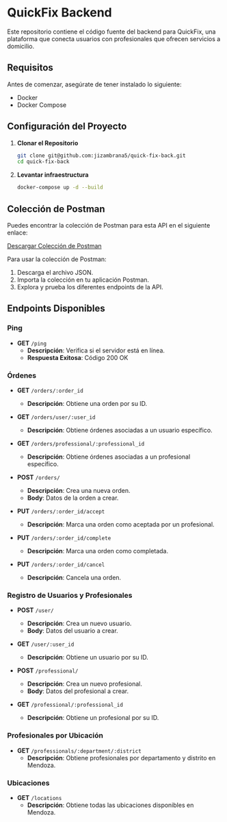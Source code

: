 # QuickFix Backend

Este repositorio contiene el código fuente del backend para QuickFix, una plataforma que conecta usuarios con profesionales que ofrecen servicios a domicilio.

## Requisitos

Antes de comenzar, asegúrate de tener instalado lo siguiente:

- Docker
- Docker Compose

## Configuración del Proyecto

1. **Clonar el Repositorio**

   ```bash
   git clone git@github.com:jizambrana5/quick-fix-back.git
   cd quick-fix-back

2. **Levantar infraestructura**

   ```bash
   docker-compose up -d --build
   ```



## Colección de Postman

Puedes encontrar la colección de Postman para esta API en el siguiente enlace:

[Descargar Colección de Postman](./docs/QuickFix-back.postman_collection.json)

Para usar la colección de Postman:
1. Descarga el archivo JSON.
2. Importa la colección en tu aplicación Postman.
3. Explora y prueba los diferentes endpoints de la API.

## Endpoints Disponibles

### Ping
- **GET** `/ping`
   - **Descripción**: Verifica si el servidor está en línea.
   - **Respuesta Exitosa**: Código 200 OK

### Órdenes
- **GET** `/orders/:order_id`
   - **Descripción**: Obtiene una orden por su ID.

- **GET** `/orders/user/:user_id`
   - **Descripción**: Obtiene órdenes asociadas a un usuario específico.

- **GET** `/orders/professional/:professional_id`
   - **Descripción**: Obtiene órdenes asociadas a un profesional específico.

- **POST** `/orders/`
   - **Descripción**: Crea una nueva orden.
   - **Body**: Datos de la orden a crear.

- **PUT** `/orders/:order_id/accept`
   - **Descripción**: Marca una orden como aceptada por un profesional.

- **PUT** `/orders/:order_id/complete`
   - **Descripción**: Marca una orden como completada.

- **PUT** `/orders/:order_id/cancel`
   - **Descripción**: Cancela una orden.

### Registro de Usuarios y Profesionales
- **POST** `/user/`
   - **Descripción**: Crea un nuevo usuario.
   - **Body**: Datos del usuario a crear.

- **GET** `/user/:user_id`
   - **Descripción**: Obtiene un usuario por su ID.

- **POST** `/professional/`
   - **Descripción**: Crea un nuevo profesional.
   - **Body**: Datos del profesional a crear.

- **GET** `/professional/:professional_id`
   - **Descripción**: Obtiene un profesional por su ID.

### Profesionales por Ubicación
- **GET** `/professionals/:department/:district`
   - **Descripción**: Obtiene profesionales por departamento y distrito en Mendoza.

### Ubicaciones
- **GET** `/locations`
   - **Descripción**: Obtiene todas las ubicaciones disponibles en Mendoza.